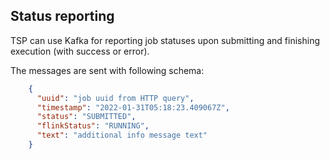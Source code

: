 ## Status reporting

TSP can use Kafka for reporting job statuses upon 
submitting and finishing execution (with success or error). 

The messages are sent with following schema: 

```json
    {
      "uuid": "job uuid from HTTP query",
      "timestamp": "2022-01-31T05:18:23.409067Z",
      "status": "SUBMITTED",
      "flinkStatus": "RUNNING",
      "text": "additional info message text"
    }
```
